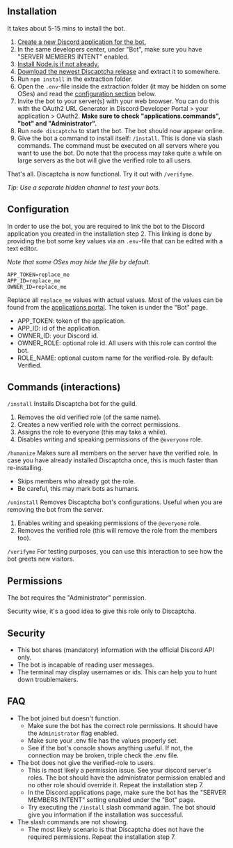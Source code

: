 ## Installation

It takes about 5-15 mins to install the bot.

1. [Create a new Discord application for the bot.](https://discordapp.com/developers/applications/)
2. In the same developers center, under "Bot", make sure you have "SERVER MEMBERS INTENT" enabled.
3. [Install Node.js if not already.](https://nodejs.org/en/)
4. [Download the newest Discaptcha release](https://github.com/ahoys/discaptcha/releases) and extract it to somewhere.
5. Run `npm install` in the extraction folder.
6. Open the `.env`-file inside the extraction folder (it may be hidden on some OSes) and read the [configuration section](https://github.com/ahoys/discaptcha#Configuration) below.
7. Invite the bot to your server(s) with your web browser. You can do this with the OAuth2 URL Generator in Discord Developer Portal > your application > OAuth2. **Make sure to check "applications.commands", "bot" and "Administrator".**
8. Run `node discaptcha` to start the bot. The bot should now appear online.
9. Give the bot a command to install itself: `/install`. This is done via slash commands. The command must be executed on all servers where you want to use the bot. Do note that the process may take quite a while on large servers as the bot will give the verified role to all users.

That's all. Discaptcha is now functional. Try it out with `/verifyme`.

_Tip: Use a separate hidden channel to test your bots._

## Configuration

In order to use the bot, you are required to link the bot to the Discord application you created in the installation step 2. This linking is done by providing the bot some key values via an `.env`-file that can be edited with a text editor.

_Note that some OSes may hide the file by default._

```
APP_TOKEN=replace_me
APP_ID=replace_me
OWNER_ID=replace_me
```

Replace all `replace_me` values with actual values. Most of the values can be found from the [applications portal](https://discordapp.com/developers/applications/). The token is under the "Bot" page.

- APP_TOKEN: token of the application.
- APP_ID: id of the application.
- OWNER_ID: your Discord id.
- OWNER_ROLE: optional role id. All users with this role can control the bot.
- ROLE_NAME: optional custom name for the verified-role. By default: Verified.

## Commands (interactions)

`/install`
Installs Discaptcha bot for the guild.

1. Removes the old verified role (of the same name).
2. Creates a new verified role with the correct permissions.
3. Assigns the role to everyone (this may take a while).
4. Disables writing and speaking permissions of the `@everyone` role.

`/humanize`
Makes sure all members on the server have the verified role. In case you have already installed Discaptcha once, this is much faster than re-installing.

- Skips members who already got the role.
- Be careful, this may mark bots as humans.

`/uninstall`
Removes Discaptcha bot's configurations. Useful when you are removing the bot from the server.

1. Enables writing and speaking permissions of the `@everyone` role.
2. Removes the verified role (this will remove the role from the members too).

`/verifyme`
For testing purposes, you can use this interaction to see how the bot greets new visitors.

## Permissions

The bot requires the "Administrator" permission.

Security wise, it's a good idea to give this role only to Discaptcha.

## Security

- This bot shares (mandatory) information with the official Discord API only.
- The bot is incapable of reading user messages.
- The terminal may display usernames or ids. This can help you to hunt down troublemakers.

## FAQ

- The bot joined but doesn't function.
  - Make sure the bot has the correct role permissions. It should have the `Administrator` flag enabled.
  - Make sure your .env file has the values properly set.
  - See if the bot's console shows anything useful. If not, the connection may be broken, triple check the .env file.
- The bot does not give the verified-role to users.
  - This is most likely a permission issue. See your discord server's roles. The bot should have the administrator permission enabled and no other role should override it. Repeat the installation step 7.
  - In the Discord applications page, make sure the bot has the "SERVER MEMBERS INTENT" setting enabled under the "Bot" page.
  - Try executing the `/install` slash command again. The bot should give you information if the installation was successful.
- The slash commands are not showing.
  - The most likely scenario is that Discaptcha does not have the required permissions. Repeat the installation step 7.
